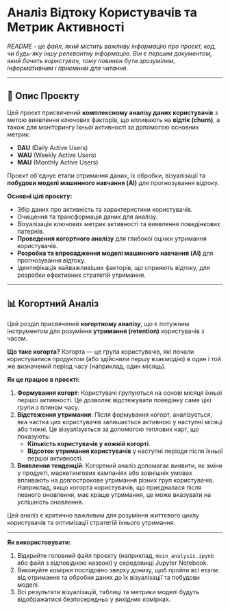 # Аналіз Відтоку Користувачів та Метрик Активності

*README - це файл, який містить важливу інформацію про проект, код, чи будь-яку іншу релевантну інформацію. Він є першим документом, який бачить користувач, тому повинен бути зрозумілим, інформативним і приємним для читання.*

---

## 🎯 Опис Проєкту

Цей проєкт присвячений **комплексному аналізу даних користувачів** з метою виявлення ключових факторів, що впливають на **відтік (churn)**, а також для моніторингу їхньої активності за допомогою основних метрик:
* **DAU** (Daily Active Users)
* **WAU** (Weekly Active Users)
* **MAU** (Monthly Active Users)

Проєкт об'єднує етапи отримання даних, їх обробки, візуалізації та **побудови моделі машинного навчання (AI)** для прогнозування відтоку.

**Основні цілі проєкту:**

* Збір даних про активність та характеристики користувачів.
* Очищення та трансформація даних для аналізу.
* Візуалізація ключових метрик активності та виявлення поведінкових патернів.
* **Проведення когортного аналізу** для глибокої оцінки утримання користувачів.
* **Розробка та впровадження моделі машинного навчання (AI)** для прогнозування відтоку.
* Ідентифікація найважливіших факторів, що сприяють відтоку, для розробки ефективних стратегій утримання.

---

## 📊 Когортний Аналіз

Цей розділ присвячений **когортному аналізу**, що є потужним інструментом для розуміння **утримання (retention)** користувачів з часом.

**Що таке когорта?** Когорта — це група користувачів, які почали користуватися продуктом (або здійснили першу взаємодію) в один і той же визначений період часу (наприклад, один місяць).

**Як це працює в проєкті:**
1.  **Формування когорт**: Користувачі групуються на основі місяця їхньої першої активності. Це дозволяє відстежувати поведінку саме цієї групи з плином часу.
2.  **Відстеження утримання**: Після формування когорт, аналізується, яка частка цих користувачів залишається активною у наступні місяці або тижні. Це візуалізується за допомогою теплових карт, що показують:
    * **Кількість користувачів у кожній когорті**.
    * **Відсоток утримання користувачів** у наступні періоди після їхньої першої активності.
3.  **Виявлення тенденцій**: Когортний аналіз допомагає виявити, як зміни у продукті, маркетингових кампаніях або зовнішніх умовах впливають на довгострокове утримання різних груп користувачів. Наприклад, якщо когорта користувачів, що приєдналася після певного оновлення, має краще утримання, це може вказувати на успішність оновлення.

Цей аналіз є критично важливим для розуміння життєвого циклу користувачів та оптимізації стратегій їхнього утримання.

---

**Як використовувати:**

1.  Відкрийте головний файл проєкту (наприклад, `main_analysis.ipynb` або файл з відповідною назвою) у середовищі Jupyter Notebook.
2.  Виконуйте комірки послідовно зверху донизу, щоб пройти всі етапи: від отримання та обробки даних до їх візуалізації та побудови моделі.
3.  Всі результати візуалізацій, таблиці та метрики моделі будуть відображатися безпосередньо у вихідних комірках.
